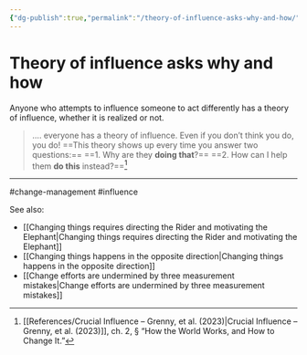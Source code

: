 ```yaml
---
{"dg-publish":true,"permalink":"/theory-of-influence-asks-why-and-how/"}
---
```



# Theory of influence asks why and how

Anyone who attempts to influence someone to act differently has a theory of influence, whether it is realized or not.

> …. everyone has a theory of influence. Even if you don’t think you do, you do! ==This theory shows up every time you answer two questions:==
> ==1. Why are they **doing that**?==
> ==2. How can I help them **do this** instead?==[^1]


---
#change-management #influence 

See also:
 - [[Changing things requires directing the Rider and motivating the Elephant\|Changing things requires directing the Rider and motivating the Elephant]]
 - [[Changing things happens in the opposite direction\|Changing things happens in the opposite direction]]
 - [[Change efforts are undermined by three measurement mistakes\|Change efforts are undermined by three measurement mistakes]]

[^1]: [[References/Crucial Influence – Grenny, et al. (2023)\|Crucial Influence – Grenny, et al. (2023)]], ch. 2, § “How the World Works, and How to Change It.”